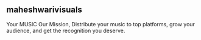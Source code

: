 ## maheshwarivisuals

Your MUSIC Our Mission, Distribute your music to top platforms, grow your audience, and get the recognition you deserve.